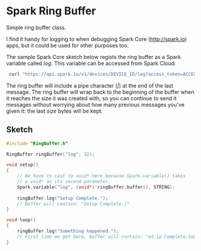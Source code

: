 # Spark Ring Buffer

Simple ring buffer class.

I find it handy for logging to when debugging Spark Core (http://spark.io) apps, but it could be used for other purposes too.

The sample Spark Core sketch below regists the ring buffer as a Spark variable called _log_. This variable can be accessed from Spark Cloud:

```bash
 curl "https://api.spark.io/v1/devices/DEVICE_ID/log?access_token=ACCESS_TOKEN"
```

The ring buffer will include a pipe character (_|_) at the end of the last message. The ring buffer will wrap back to the beginning of the buffer when it reaches the size it was created with, so you can continue to send it messages without worrying about how many previous messages you've given it: the last _size_ bytes will be kept.

## Sketch
```C++
#include "RingBuffer.h"

RingBuffer ringBuffer("log", 32);

void setup()
{
    // We have to cast to void* here because Spark.variable() takes
    // a void* as its second parameter.
    Spark.variable("log", (void*) ringBuffer.buffer(), STRING);
    
    ringBuffer.log("Setup Complete.");
    // Buffer will contain: "Setup Complete.|"
}

void loop()
{
    ringBuffer.log("Something happened.");
    // First time we get here, buffer will contain: "ed.|p Complete.Something happen"
}
```
